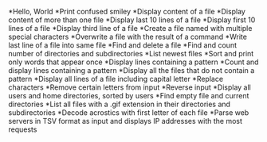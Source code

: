 *Hello, World
*Print confused smiley
*Display content of a file
*Display content of more than one file
*Display last 10 lines of a file
*Display first 10 lines of a file
*Display third line of a file
*Create a file named with multiple special characters
*Overwrite a file with the result of a command
*Write last line of a file into same file
*Find and delete a file
*Find and count number of directories and subdirectories
*List newest files
*Sort and print only words that appear once
*Display lines containing a pattern
*Count and display lines containing a pattern
*Display all the files that do not contain a pattern
*Display all lines of a file including capital letter
*Replace characters
*Remove certain letters from input
*Reverse input
*Display all users and home directories, sorted by users
*Find empty file and current directories
*List all files with a .gif extension in their directories and subdirectories
*Decode acrostics with first letter of each file
*Parse web servers in TSV format as input and displays IP addresses with the most requests 
